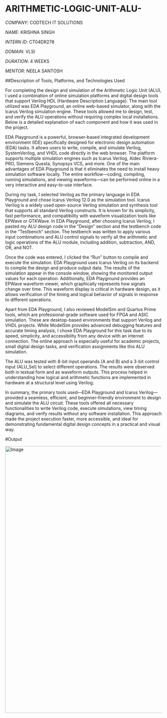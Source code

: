 # ARITHMETIC-LOGIC-UNIT-ALU-

*COMPANY*: CODTECH IT SOLUTIONS  

*NAME*: KRISHNA SINGH  

*INTERN ID*: CT04DR278 

*DOMAIN*: VLSI 

*DURATION*: 4 WEEKS  

*MENTOR*: NEELA SANTOSH  

##Description of Tools, Platforms, and Technologies Used

For completing the design and simulation of the Arithmetic Logic Unit (ALU), I used a combination of online simulation platforms and digital design tools that support Verilog HDL (Hardware Description Language). The main tool utilized was EDA Playground, an online web-based simulator, along with the Icarus Verilog simulation engine. These tools allowed me to design, test, and verify the ALU operations without requiring complex local installations. Below is a detailed explanation of each component and how it was used in the project.

EDA Playground is a powerful, browser-based integrated development environment (IDE) specifically designed for electronic design automation (EDA) tasks. It allows users to write, compile, and simulate Verilog, SystemVerilog, and VHDL code directly in the web browser. The platform supports multiple simulation engines such as Icarus Verilog, Aldec Riviera-PRO, Siemens Questa, Synopsys VCS, and more. One of the main advantages of EDA Playground is that it eliminates the need to install heavy simulation software locally. The entire workflow—coding, compiling, running simulations, and viewing waveforms—can be performed online in a very interactive and easy-to-use interface.

During my task, I selected Verilog as the primary language in EDA Playground and chose Icarus Verilog 12.0 as the simulation tool. Icarus Verilog is a widely used open-source Verilog simulation and synthesis tool that supports all standard Verilog constructs. It is known for its simplicity, fast performance, and compatibility with waveform visualization tools like EPWave or GTKWave. In EDA Playground, after choosing Icarus Verilog, I pasted my ALU design code in the “Design” section and the testbench code in the “Testbench” section. The testbench was written to apply various input combinations and ALU control signals to verify all the arithmetic and logic operations of the ALU module, including addition, subtraction, AND, OR, and NOT.

Once the code was entered, I clicked the “Run” button to compile and execute the simulation. EDA Playground uses Icarus Verilog on its backend to compile the design and produce output data. The results of the simulation appear in the console window, showing the monitored output values for each operation. Additionally, EDA Playground provides an EPWave waveform viewer, which graphically represents how signals change over time. This waveform display is critical in hardware design, as it allows verification of the timing and logical behavior of signals in response to different operations.

Apart from EDA Playground, I also reviewed ModelSim and Quartus Prime tools, which are professional-grade software used for FPGA and ASIC simulation. These are desktop-based environments that support Verilog and VHDL projects. While ModelSim provides advanced debugging features and accurate timing analysis, I chose EDA Playground for this task due to its speed, simplicity, and accessibility from any device with an internet connection. The online approach is especially useful for academic projects, small digital design tasks, and verification assignments like this ALU simulation.

The ALU was tested with 8-bit input operands (A and B) and a 3-bit control input (ALU_Sel) to select different operations. The results were observed both in textual form and as waveform outputs. This process helped in understanding how logical and arithmetic functions are implemented in hardware at a structural level using Verilog.

In summary, the primary tools used—EDA Playground and Icarus Verilog—provided a seamless, efficient, and beginner-friendly environment to design and simulate the ALU circuit. These tools offered all necessary functionalities to write Verilog code, execute simulations, view timing diagrams, and verify results without any software installation. This approach made the project execution faster, more accessible, and ideal for demonstrating fundamental digital design concepts in a practical and visual way.

#Output

<img width="1440" height="855" alt="Image" src="https://github.com/user-attachments/assets/356d2648-c12b-4c41-9954-000c518b32da" />
